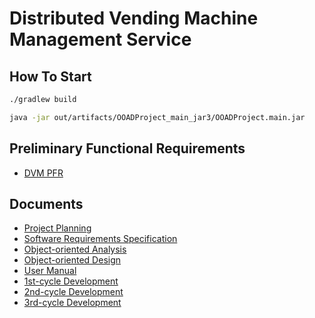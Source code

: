 # Distributed Vending Machine Management Service

## How To Start

```bash
./gradlew build
```

```bash
java -jar out/artifacts/OOADProject_main_jar3/OOADProject.main.jar 
```

## Preliminary Functional Requirements

- [DVM PFR](http://dslab.konkuk.ac.kr/Class/2021/21SMA/Team_project/PFR%20-%20DVM%20(202103).pdf)

## Documents

- [Project Planning](https://drive.google.com/file/d/1qd3ngW3enElu364UWYRG5XValdbz6HFT/view?usp=sharing)
- [Software Requirements Specification](https://drive.google.com/file/d/1O6tHL3wzG8yde8bFFHsy7U2smwefa8_Z/view?usp=sharing)
- [Object-oriented Analysis](https://drive.google.com/file/d/18PBjB529lpn-YyaOBe0wIG4738QGzMsR/view?usp=sharing)
- [Object-oriented Design](https://drive.google.com/file/d/1_ByhHE-Db0vMcVQUBJos1Z6NgxWwMAbb/view?usp=sharing)
- [User Manual](https://drive.google.com/file/d/1buIw0PRH7bEZ32naYyTzgqngyUkr9wa7/view?usp=sharing)
- [1st-cycle Development](https://drive.google.com/file/d/1ZrdnbP4EPzR1Bn1T2lAkHey3uQhFoRvu/view?usp=sharing)
- [2nd-cycle Development](https://drive.google.com/file/d/1AO9tXvsH-EmO634xWUs3LY6_QV8T0WwT/view?usp=sharing)
- [3rd-cycle Development](https://drive.google.com/file/d/13yNW3PDTW_8HiA23t6oOJK8HXFUPrDoe/view?usp=sharing)
